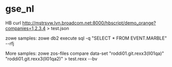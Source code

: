 # gse_nl

HB
curl http://mstrsvw.lvn.broadcom.net:8000/hbscript/demo_orange?companies=1,2,3,4 > test.json 

zowe samples:
zowe db2 execute sql -q "SELECT * FROM EVENT.MARBLE" --rfj 


More samples:
zowe zos-files compare data-set "roddi01.git.rexx3(ll01qa)" "roddi01.git.rexx3(ll01qa2)" > test.rexx --bv
